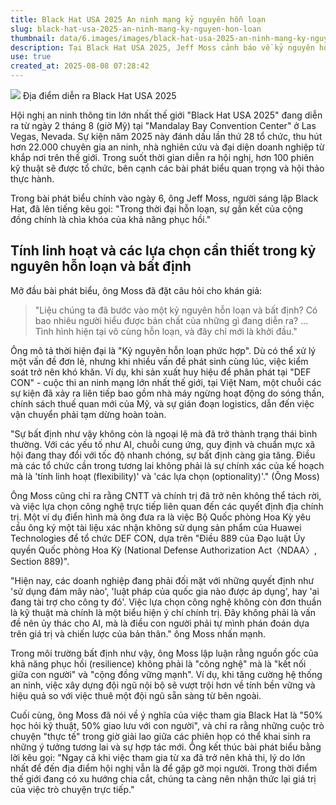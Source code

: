```yaml
---
title: Black Hat USA 2025 An ninh mạng kỷ nguyên hỗn loạn
slug: black-hat-usa-2025-an-ninh-mang-ky-nguyen-hon-loan
thumbnail: data/6.images/images/black-hat-usa-2025-an-ninh-mang-ky-nguyen-hon-loan.webp
description: Tại Black Hat USA 2025, Jeff Moss cảnh báo về kỷ nguyên hỗn loạn phức hợp và nhấn mạnh tầm quan trọng của sự linh hoạt, lựa chọn và cộng đồng trong an ninh mạng.
use: true
created_at: 2025-08-08 07:28:42
---
```


![](/images/20250808-35236486-zdnet-000-1-view.webp)
Địa điểm diễn ra Black Hat USA 2025

Hội nghị an ninh thông tin lớn nhất thế giới "Black Hat USA 2025" đang diễn ra từ ngày 2 tháng 8 (giờ Mỹ) tại "Mandalay Bay Convention Center" ở Las Vegas, Nevada. Sự kiện năm 2025 này đánh dấu lần thứ 28 tổ chức, thu hút hơn 22.000 chuyên gia an ninh, nhà nghiên cứu và đại diện doanh nghiệp từ khắp nơi trên thế giới. Trong suốt thời gian diễn ra hội nghị, hơn 100 phiên kỹ thuật sẽ được tổ chức, bên cạnh các bài phát biểu quan trọng và hội thảo thực hành.

Trong bài phát biểu chính vào ngày 6, ông Jeff Moss, người sáng lập Black Hat, đã lên tiếng kêu gọi: "Trong thời đại hỗn loạn, sự gắn kết của cộng đồng chính là chìa khóa của khả năng phục hồi."

## Tính linh hoạt và các lựa chọn cần thiết trong kỷ nguyên hỗn loạn và bất định

Mở đầu bài phát biểu, ông Moss đã đặt câu hỏi cho khán giả:

> "Liệu chúng ta đã bước vào một kỷ nguyên hỗn loạn và bất định? Có bao nhiêu người hiểu được bản chất của những gì đang diễn ra? ... Tình hình hiện tại vô cùng hỗn loạn, và đây chỉ mới là khởi đầu."

Ông mô tả thời hiện đại là "Kỷ nguyên hỗn loạn phức hợp". Dù có thể xử lý một vấn đề đơn lẻ, nhưng khi nhiều vấn đề phát sinh cùng lúc, việc kiểm soát trở nên khó khăn. Ví dụ, khi sản xuất huy hiệu để phân phát tại "DEF CON" - cuộc thi an ninh mạng lớn nhất thế giới, tại Việt Nam, một chuỗi các sự kiện đã xảy ra liên tiếp bao gồm nhà máy ngừng hoạt động do sóng thần, chính sách thuế quan mới của Mỹ, và sự gián đoạn logistics, dẫn đến việc vận chuyển phải tạm dừng hoàn toàn.

"Sự bất định như vậy không còn là ngoại lệ mà đã trở thành trạng thái bình thường. Với các yếu tố như AI, chuỗi cung ứng, quy định và chuẩn mực xã hội đang thay đổi với tốc độ nhanh chóng, sự bất định càng gia tăng. Điều mà các tổ chức cần trong tương lai không phải là sự chính xác của kế hoạch mà là 'tính linh hoạt (flexibility)' và 'các lựa chọn (optionality)'." (Ông Moss)

Ông Moss cũng chỉ ra rằng CNTT và chính trị đã trở nên không thể tách rời, và việc lựa chọn công nghệ trực tiếp liên quan đến các quyết định địa chính trị. Một ví dụ điển hình mà ông đưa ra là việc Bộ Quốc phòng Hoa Kỳ yêu cầu ông ký một tài liệu xác nhận không sử dụng sản phẩm của Huawei Technologies để tổ chức DEF CON, dựa trên "Điều 889 của Đạo luật Ủy quyền Quốc phòng Hoa Kỳ (National Defense Authorization Act〈NDAA〉, Section 889)".

"Hiện nay, các doanh nghiệp đang phải đối mặt với những quyết định như 'sử dụng đám mây nào', 'luật pháp của quốc gia nào được áp dụng', hay 'ai đang tài trợ cho công ty đó'. Việc lựa chọn công nghệ không còn đơn thuần là kỹ thuật mà chính là một biểu hiện ý chí chính trị. Đây không phải là vấn đề nên ủy thác cho AI, mà là điều con người phải tự mình phán đoán dựa trên giá trị và chiến lược của bản thân." ông Moss nhấn mạnh.

Trong môi trường bất định như vậy, ông Moss lập luận rằng nguồn gốc của khả năng phục hồi (resilience) không phải là "công nghệ" mà là "kết nối giữa con người" và "cộng đồng vững mạnh". Ví dụ, khi tăng cường hệ thống an ninh, việc xây dựng đội ngũ nội bộ sẽ vượt trội hơn về tính bền vững và hiệu quả so với việc thuê một đội ngũ sẵn sàng từ bên ngoài.

Cuối cùng, ông Moss đã nói về ý nghĩa của việc tham gia Black Hat là "50% học hỏi kỹ thuật, 50% giao lưu với con người", và chỉ ra rằng những cuộc trò chuyện "thực tế" trong giờ giải lao giữa các phiên họp có thể khai sinh ra những ý tưởng tương lai và sự hợp tác mới. Ông kết thúc bài phát biểu bằng lời kêu gọi: "Ngay cả khi việc tham gia từ xa đã trở nên khả thi, lý do lớn nhất để đến địa điểm hội nghị vẫn là để gặp gỡ mọi người. Trong thời điểm thế giới đang có xu hướng chia cắt, chúng ta càng nên nhận thức lại giá trị của việc trò chuyện trực tiếp."
